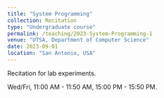 ```yaml
---
title: "System Programming"
collection: Recitation 
type: "Undergraduate course"
permalink: /teaching/2023-System-Programming-1
venue: "UTSA, Department of Computer Science"
date: 2023-09-01
location: "San Antonio, USA"
---
```


Recitation for lab experiments. 

Wed/Fri, 11:00 AM - 11:50 AM, 15:00 PM - 15:50 PM.  
